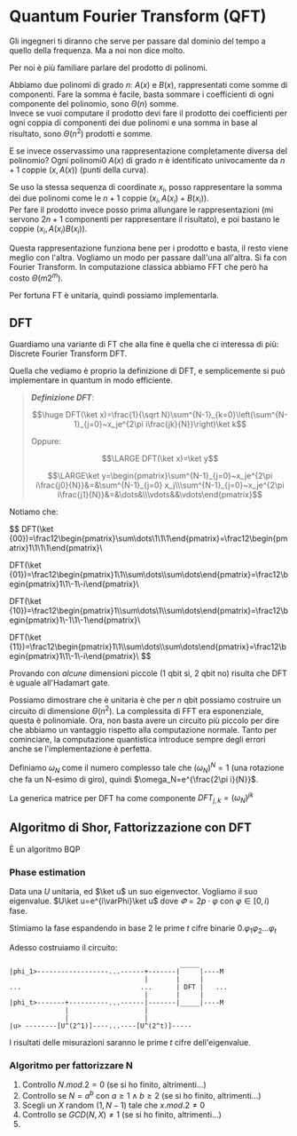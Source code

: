 # Quantum Fourier Transform (QFT)

Gli ingegneri ti diranno che serve per passare dal dominio del tempo a quello della frequenza. Ma a noi non dice molto.

Per noi è più familiare parlare del prodotto di polinomi.

Abbiamo due polinomi di grado $n$: $A(x)$ e $B(x)$, rappresentati come somme di componenti. Fare la somma è facile, basta sommare i coefficienti di ogni componente del polinomio, sono $\Theta(n)$ somme.\
Invece se vuoi computare il prodotto devi fare il prodotto dei coefficienti per ogni coppia di componenti dei due polinomi e una somma in base al risultato, sono $\Theta(n^2)$ prodotti e somme.

E se invece osservassimo una rappresentazione completamente diversa del polinomio?
Ogni polinomi0 $A(x)$ di grado $n$ è identificato univocamente da $n+1$ coppie $(x,A(x))$ (punti della curva).

Se uso la stessa sequenza di coordinate $x_i$, posso rappresentare la somma dei due polinomi come le $n+1$ coppie $(x_i,A(x_i)+B(x_i))$.\
Per fare il prodotto invece posso prima allungare le rappresentazioni (mi servono $2n+1$ componenti per rappresentare il risultato), e poi bastano le coppie $(x_i,A(x_i)B(x_i))$.

Questa rappresentazione funziona bene per i prodotto e basta, il resto viene meglio con l'altra. Vogliamo un modo per passare dall'una all'altra. Si fa con Fourier Transform. In computazione classica abbiamo FFT che però ha costo $\Theta(m2^m)$.

Per fortuna FT è unitaria, quindi possiamo implementarla.

## DFT

Guardiamo una variante di FT che alla fine è quella che ci interessa di più: Discrete Fourier Transform DFT.

Quella che vediamo è proprio la definizione di DFT, e semplicemente si può implementare in quantum in modo efficiente.

> ***Definizione DFT***:
>
> $$\huge DFT(\ket x)=\frac{1}{\sqrt N}\sum^{N-1}_{k=0}\left(\sum^{N-1}_{j=0}~x_je^{2\pi i\frac{jk}{N}}\right)\ket k$$
>
> Oppure:
> 
> $$\LARGE DFT(\ket x)=\ket y$$
> 
> $$\LARGE\ket y=\begin{pmatrix}\sum^{N-1}_{j=0}~x_je^{2\pi i\frac{j0}{N}}&=&\sum^{N-1}_{j=0} x_j\\\sum^{N-1}_{j=0}~x_je^{2\pi i\frac{j1}{N}}&=&\dots&\\\vdots&&\vdots\end{pmatrix}$$


Notiamo che:

$$
DFT(\ket {00})=\frac12\begin{pmatrix}\sum\dots\\1\\1\\1\end{pmatrix}=\frac12\begin{pmatrix}1\\1\\1\\1\end{pmatrix}\\

DFT(\ket {01})=\frac12\begin{pmatrix}1\\1\\\sum\dots\\\sum\dots\end{pmatrix}=\frac12\begin{pmatrix}1\\1\\-1\\-i\end{pmatrix}\\

DFT(\ket {10})=\frac12\begin{pmatrix}1\\\sum\dots\\1\\\sum\dots\end{pmatrix}=\frac12\begin{pmatrix}1\\-1\\1\\-1\end{pmatrix}\\

DFT(\ket {11})=\frac12\begin{pmatrix}1\\1\\\sum\dots\\\sum\dots\end{pmatrix}=\frac12\begin{pmatrix}1\\1\\-1\\-i\end{pmatrix}\\
$$

Provando con *alcune* dimensioni piccole (1 qbit si, 2 qbit no) risulta che DFT è uguale all'Hadamart gate.

Possiamo dimostrare che è unitaria è che per $n$ qbit possiamo costruire un circuito di dimensione $\Theta(n^2)$. La complessita di FFT era esponenziale, questa è polinomiale. Ora, non basta avere un circuito più piccolo per dire che abbiamo un vantaggio rispetto alla computazione normale. Tanto per cominciare, la computazione quantistica introduce sempre degli errori anche se l'implementazione è perfetta.

Definiamo $\omega_N$ come il numero complesso tale che $(\omega_N)^N=1$ (una rotazione che fa un N-esimo di giro), quindi $\omega_N=e^{\frac{2\pi i}{N}}$.

La generica matrice per DFT ha come componente $DFT_{j,k}=(\omega_N)^{jk}$

## Algoritmo di Shor, Fattorizzazione con DFT

È un algoritmo BQP

### Phase estimation

Data una $U$ unitaria, ed $\ket u$ un suo eigenvector. Vogliamo il suo eigenvalue.
$U\ket u=e^{i\varPhi}\ket u$ dove $\varPhi=2p\cdot\varphi$ con $\varphi\in[0,i)$ fase.

Stimiamo la fase espandendo in base 2 le prime $t$ cifre binarie $0.\varphi_1\varphi_2...\varphi_t$

Adesso costruiamo il circuito:

```
                                           _____
|phi_1>------------------...------+-------|     |----M
                                  |       |     |
...                              ...      | DFT |   ...
                                  |       |     |
|phi_t>-------+----------...------|-------|_____|----M
              |                   |
              |                   |
|u> --------[U^(2^1)]----...----[U^(2^t)]-----

```

I risultati delle misurazioni saranno le prime $t$ cifre dell'eigenvalue.

### Algoritmo per fattorizzare N

1. Controllo $N.mod.2=0$ (se si ho finito, altrimenti...)
2. Controllo se $N=a^b$ con $a\geq1\land b\geq2$ (se si ho finito, altrimenti...)
3. Scegli un $X$ random $(1,N-1)$ tale che $x.mod.2\neq0$
4. Controllo se $GCD(N,X)\neq 1$ (se si ho finito, altrimenti...)
5. 